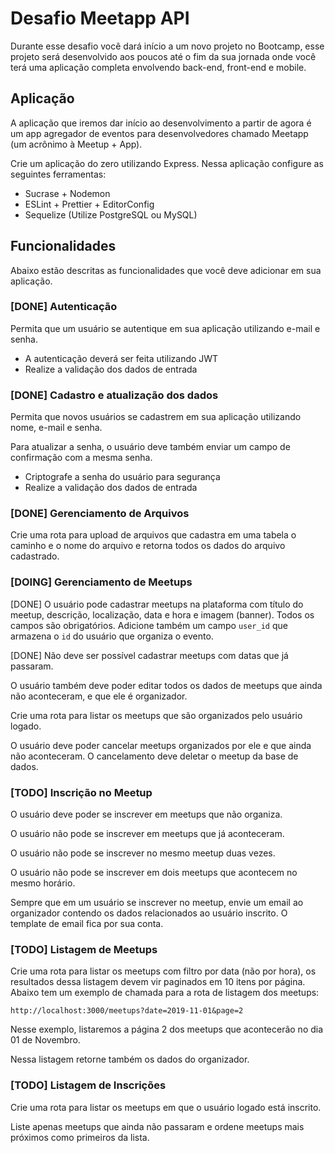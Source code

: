 # Desafio Meetapp API

Durante esse desafio você dará início a um novo projeto no Bootcamp, esse projeto será desenvolvido aos poucos até o fim da sua jornada onde você terá uma aplicação completa envolvendo back-end, front-end e mobile.

## Aplicação

A aplicação que iremos dar início ao desenvolvimento a partir de agora é um app agregador de eventos para desenvolvedores chamado Meetapp (um acrônimo à Meetup + App).

Crie um aplicação do zero utilizando Express.
Nessa aplicação configure as seguintes ferramentas:

- Sucrase + Nodemon
- ESLint + Prettier + EditorConfig
- Sequelize (Utilize PostgreSQL ou MySQL)

## Funcionalidades

Abaixo estão descritas as funcionalidades que você deve adicionar em sua aplicação.

### [DONE] Autenticação

Permita que um usuário se autentique em sua aplicação utilizando e-mail e senha.

- A autenticação deverá ser feita utilizando JWT
- Realize a validação dos dados de entrada

### [DONE] Cadastro e atualização dos dados

Permita que novos usuários se cadastrem em sua aplicação utilizando nome, e-mail e senha.

Para atualizar a senha, o usuário deve também enviar um campo de confirmação com a mesma senha.

- Criptografe a senha do usuário para segurança
- Realize a validação dos dados de entrada

### [DONE] Gerenciamento de Arquivos

Crie uma rota para upload de arquivos que cadastra em uma tabela o caminho e o nome do arquivo e retorna todos os dados do arquivo cadastrado.

### [DOING] Gerenciamento de Meetups

[DONE] O usuário pode cadastrar meetups na plataforma com título do meetup, descrição, localização, data e hora e imagem (banner). Todos os campos são obrigatórios. Adicione também um campo `user_id` que armazena o `id` do usuário que organiza o evento.

[DONE] Não deve ser possível cadastrar meetups com datas que já passaram.

O usuário também deve poder editar todos os dados de meetups que ainda não aconteceram, e que ele é organizador.

Crie uma rota para listar os meetups que são organizados pelo usuário logado.

O usuário deve poder cancelar meetups organizados por ele e que ainda não aconteceram. O cancelamento deve deletar o meetup da base de dados.

### [TODO] Inscrição no Meetup

O usuário deve poder se inscrever em meetups que não organiza.

O usuário não pode se inscrever em meetups que já aconteceram.

O usuário não pode se inscrever no mesmo meetup duas vezes.

O usuário não pode se inscrever em dois meetups que acontecem no mesmo horário.

Sempre que em um usuário se inscrever no meetup, envie um email ao organizador contendo os dados relacionados ao usuário inscrito. O template de email fica por sua conta.

### [TODO] Listagem de Meetups

Crie uma rota para listar os meetups com filtro por data (não por hora), os resultados dessa listagem devem vir paginados em 10 itens por página. Abaixo tem um exemplo de chamada para a rota de listagem dos meetups:

```
http://localhost:3000/meetups?date=2019-11-01&page=2
```

Nesse exemplo, listaremos a página 2 dos meetups que acontecerão no dia 01 de Novembro.

Nessa listagem retorne também os dados do organizador.

### [TODO] Listagem de Inscrições

Crie uma rota para listar os meetups em que o usuário logado está inscrito.

Liste apenas meetups que ainda não passaram e ordene meetups mais próximos como primeiros da lista.
